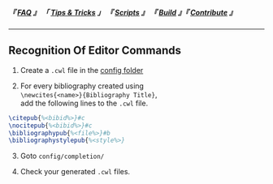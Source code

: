 
<!--                            < Static Links >                             -->

[FAQ]: ../FAQ/Overview
[Tips & Tricks]: Overview
[Scripts]: ../Scripts/Overview
[Build]: ../Build/Overview
[Contribute]: ../Contribute/Overview


<!--                             < Navigation >                              -->

##### 『 [FAQ] 』 「 [Tips & Tricks] 」 『 [Scripts] 』 『 [Build] 』『 [Contribute] 』

---


<!--                          < Tip / Trick Links >                          -->

[config folder]: ../FAQ/List/Config%20Folder


<!--                           < Tip / Trick >                               -->

## Recognition Of Editor Commands

1. Create a `.cwl` file in the [config folder]

2. For every bibliography created using<br>
   `\newcites{<name>}{Bibliography Title}`,<br>
   add the following lines to the `.cwl` file.

  ```tex
  \citepub{%<bibid%>}#c
  \nocitepub{%<bibid%>}#c
  \bibliographypub{%<file%>}#b
  \bibliographystylepub{%<style%>}
  ```

3. Goto `config/completion/`

4. Check your generated `.cwl` files.
